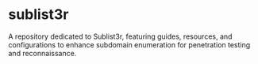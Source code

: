 # sublist3r
A repository dedicated to Sublist3r, featuring guides, resources, and configurations to enhance subdomain enumeration for penetration testing and reconnaissance.
